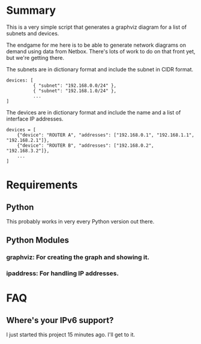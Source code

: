 # Summary
This is a very simple script that generates a graphviz diagram for a list of subnets and devices.

The endgame for me here is to be able to generate network diagrams on demand using data from Netbox. There's lots of work to do on that front yet, but we're getting there.

The subnets are in dictionary format and include the subnet in CIDR format.

    devices: [
              { "subnet": "192.168.0.0/24" },
              { "subnet": "192.168.1.0/24" },
              ...
    ]

The devices are in dictionary format and include the name and a list of interface IP addresses.

    devices = [
        {"device": "ROUTER A", "addresses": ["192.168.0.1", "192.168.1.1", "192.168.2.1"]},
        {"device": "ROUTER B", "addresses": ["192.168.0.2", "192.168.3.2"]},
        ...
    ]

# Requirements

## Python

This probably works in very every Python version out there.

## Python Modules
### graphviz: For creating the graph and showing it.
### ipaddress: For handling IP addresses.

# FAQ
## Where's your IPv6 support?
I just started this project 15 minutes ago. I'll get to it.